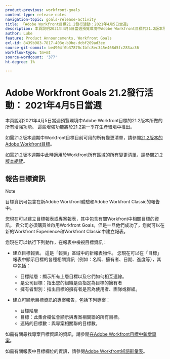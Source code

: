 ```yaml
---
product-previous: workfront-goals
content-type: release-notes
navigation-topic: goals-release-activity
title: 「Adobe Workfront目標21.2發行活動：2021年4月5日當週」
description: 本頁說明2021年4月5日當週預覽環境中Adobe Workfront目標的21.2版本所做的所有增強功能。 這些增強功能將於21.2第一季在生產環境中推出。
author: Luke
feature: Product Announcements, Workfront Goals
exl-id: 8439b983-7817-403e-b9be-dcbf209ad3ee
source-git-commit: be4904f0b37870c1bfc8ec345e468d5fc283aa36
workflow-type: tm+mt
source-wordcount: '377'
ht-degree: 1%

---
```


# Adobe Workfront Goals 21.2發行活動： 2021年4月5日當週

本頁說明2021年4月5日當週預覽環境中Adobe Workfront目標的21.2版本所做的所有增強功能。 這些增強功能將於21.2第一季在生產環境中推出。

如需21.2版本週期中Workfront目標目前可用的所有變更清單，請參閱[21.2版本的Adobe Workfront目標](../../../../product-announcements/product-releases/goals-release-activity/goals-21.2-release/goals-release-21-2.md)。

如需21.2版本週期中此時適用於Workfront所有區域的所有變更清單，請參閱[21.2版本總覽](../../../../product-announcements/product-releases/21.2-release-activity/21-2-release-overview.md)。

## 報告目標資訊

>[!NOTE]
>
>目標資訊可包含在新Adobe Workfront體驗和Adobe Workfront Classic的報告中。

您現在可以建立目標報表或專案報表，其中包含有關Workfront中相關目標的資訊。 貴公司必須購買並啟用Workfront Goals，但是一旦他們成功了，您就可以在新的Workfront Experience和Workfront Classic中建立報表。

您現在可以執行下列動作，在報表中檢視目標資訊：

* 建立目標報表。 這是「報表」區域中的新報表物件。 您現在可以在「目標」報表中顯示目標的各種相關資訊（例如：名稱、擁有者、日期、進度等），其中包括：

   * 目標階層：顯示所有上層目標以及它們如何相互連線。
   * 是公司目標：指出您的組織是否指定為目標的擁有者
   * 擁有者型別：指出目標的擁有者是否為使用者、團隊或群組。

* 建立可顯示目標資訊的專案報告，包括下列專案：

   * 目標階層
   * 目標：此集合欄位會顯示與專案相關聯的所有目標。
   * 連結的目標數：與專案相關聯的目標數。

如需有關尋找專案目標資訊的資訊，請參閱[在Adobe Workfront目標中新增專案](../../../../workfront-goals/results-and-activities/connect-projects-to-goals-overview.md)。

如需有關報表中目標欄位的資訊，請參閱[Adobe Workfront術語辭彙表](../../../../workfront-basics/navigate-workfront/workfront-navigation/workfront-terminology-glossary.md)。

